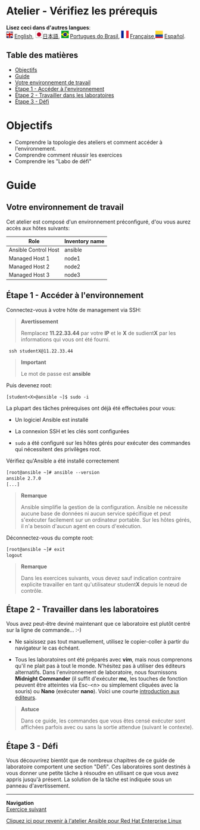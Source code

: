 # Atelier - Vérifiez les prérequis

**Lisez ceci dans d'autres langues**:
<br>![uk](../../../images/uk.png) [English](README.md),  ![japan](../../../images/japan.png)[日本語](README.ja.md), ![brazil](../../../images/brazil.png) [Portugues do Brasil](README.pt-br.md), ![france](../../../images/fr.png) [Française](README.fr.md),![Español](../../../images/col.png) [Español](README.es.md).

## Table des matières

* [Objectifs](#objectifs)
* [Guide](#guide)
* [Votre environnement de travail](#votre-environnement-de-travail)
* [Étape 1 - Accéder à l'environnement](#Étape-1---Accéder-à-l'environnement)
* [Étape 2 - Travailler dans les laboratoires](#Étape-2---Travailler-dans-les-laboratoires)
* [Étape 3 - Défi](#Étape-3---Défi)

# Objectifs

- Comprendre la topologie des ateliers et comment accéder à l'environnement.
- Comprendre comment réussir les exercices
- Comprendre les "Labo de défi"

# Guide

## Votre environnement de travail

Cet atelier est composé d'un environnement préconfiguré, d'ou vous aurez accès aux hôtes suivants:

| Role                 | Inventory name |
| ---------------------| ---------------|
| Ansible Control Host | ansible        |
| Managed Host 1       | node1          |
| Managed Host 2       | node2          |
| Managed Host 3       | node3          |

## Étape 1 - Accéder à l'environnement

Connectez-vous à votre hôte de management via SSH:

> **Avertissement**
>
> Remplacez **11.22.33.44** par votre **IP** et le **X** de sudient**X** par les informations qui vous ont été fourni.

     ssh studentX@11.22.33.44

> **Important**
>
> Le mot de passe est **ansible**

Puis devenez root:

    [student<X>@ansible ~]$ sudo -i

La plupart des tâches prérequises ont déjà été effectuées pour vous:

   - Un logiciel Ansible est installé

   - La connexion SSH et les clés sont configurées

   - `sudo` a été configuré sur les hôtes gérés pour exécuter des commandes qui nécessitent des privilèges root.

Vérifiez qu'Ansible a été installé correctement

    [root@ansible ~]# ansible --version
    ansible 2.7.0
    [...]

> **Remarque**
>
> Ansible simplifie la gestion de la configuration. Ansible ne nécessite aucune base de données ni aucun service spécifique et peut s'exécuter facilement sur un ordinateur portable. Sur les hôtes gérés, il n'a besoin d'aucun agent en cours d'exécution.

Déconnectez-vous du compte root:

    [root@ansible ~]# exit
    logout

> **Remarque**
>
> Dans les exercices suivants, vous devez sauf indication contraire explicite travailler en tant qu'utilisateur student**X** depuis le nœud de contrôle.

## Étape 2 - Travailler dans les laboratoires

Vous avez peut-être deviné maintenant que ce laboratoire est plutôt centré sur la ligne de commande… :-)

   - Ne saisissez pas tout manuellement, utilisez le copier-coller à partir du navigateur le cas échéant.

   - Tous les laboratoires ont été préparés avec **vim**, mais nous comprenons qu'il ne plait pas à tout le monde. N'hésitez pas à utiliser des éditeurs alternatifs. Dans l'environnement de laboratoire, nous fournissons **Midnight Commander** (il suffit d'exécuter **mc**, les touches de fonction peuvent être atteintes via Esc-\<n\> ou simplement cliquées avec la souris) ou **Nano** (exécuter **nano**). Voici une courte [introduction aux éditeurs](../0.0-support-docs/editor_intro.md).

> **Astuce**
>
> Dans ce guide, les commandes que vous êtes censé exécuter sont affichées parfois avec ou sans la sortie attendue (suivant le contexte).

## Étape 3 - Défi

Vous découvrirez bientôt que de nombreux chapitres de ce guide de laboratoire comportent une section "Défi". Ces laboratoires sont destinés à vous donner une petite tâche à résoudre en utilisant ce que vous avez appris jusqu'à présent. La solution de la tâche est indiquée sous un panneau d'avertissement.

----
**Navigation**
<br>
[Exercice suivant](../1.2-adhoc/README.fr.md)

[Cliquez ici pour revenir à l'atelier Ansible pour Red Hat Enterprise Linux](../README.fr.md#section-1---ansible-engine-exercises)
